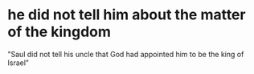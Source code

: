 # he did not tell him about the matter of the kingdom

"Saul did not tell his uncle that God had appointed him to be the king of Israel"

